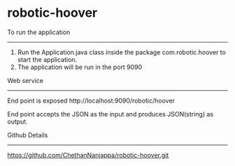 # robotic-hoover
To run the application
************************
1) Run the Application.java class inside the package com.robotic.hoover to start the application.
2) The application will be run in the port 9090

Web service
************************
End point is exposed
http://localhost:9090/robotic/hoover

End point accepts the JSON as the input and produces JSON(string) as output. 


Github Details
************************
https://github.com/ChethanNanjappa/robotic-hoover.git